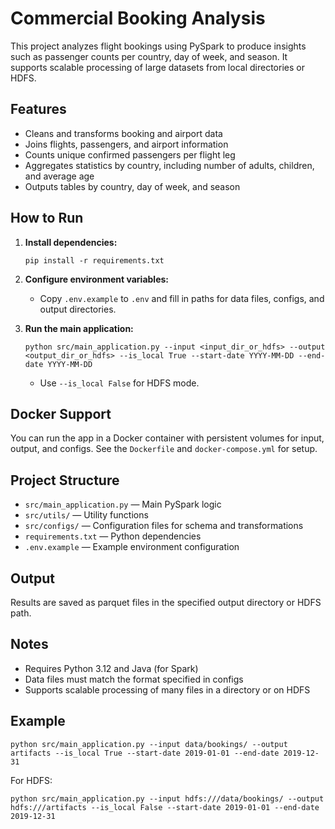 # Commercial Booking Analysis

This project analyzes flight bookings using PySpark to produce insights such as passenger counts per country, day of week, and season. It supports scalable processing of large datasets from local directories or HDFS.

## Features

- Cleans and transforms booking and airport data
- Joins flights, passengers, and airport information
- Counts unique confirmed passengers per flight leg
- Aggregates statistics by country, including number of adults, children, and average age
- Outputs tables by country, day of week, and season

## How to Run

1. **Install dependencies:**
   ```
   pip install -r requirements.txt
   ```

2. **Configure environment variables:**
   - Copy `.env.example` to `.env` and fill in paths for data files, configs, and output directories.

3. **Run the main application:**
   ```
   python src/main_application.py --input <input_dir_or_hdfs> --output <output_dir_or_hdfs> --is_local True --start-date YYYY-MM-DD --end-date YYYY-MM-DD
   ```
   - Use `--is_local False` for HDFS mode.

## Docker Support

You can run the app in a Docker container with persistent volumes for input, output, and configs. See the `Dockerfile` and `docker-compose.yml` for setup.

## Project Structure

- `src/main_application.py` — Main PySpark logic
- `src/utils/` — Utility functions
- `src/configs/` — Configuration files for schema and transformations
- `requirements.txt` — Python dependencies
- `.env.example` — Example environment configuration

## Output

Results are saved as parquet files in the specified output directory or HDFS path.

## Notes

- Requires Python 3.12 and Java (for Spark)
- Data files must match the format specified in configs
- Supports scalable processing of many files in a directory or on HDFS

## Example

```
python src/main_application.py --input data/bookings/ --output artifacts --is_local True --start-date 2019-01-01 --end-date 2019-12-31
```

For HDFS:
```
python src/main_application.py --input hdfs:///data/bookings/ --output hdfs:///artifacts --is_local False --start-date 2019-01-01 --end-date 2019-12-31
```